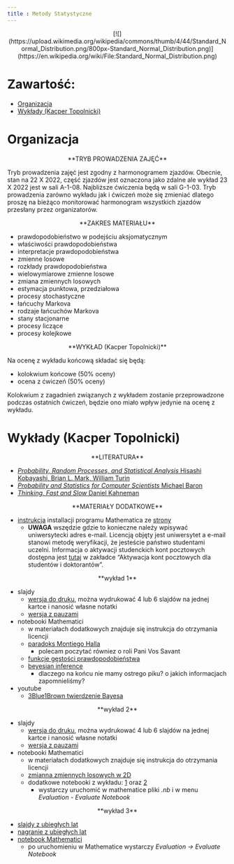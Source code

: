 ```yaml
---
title : Metody Statystyczne
---
```


<center>
[![](https://upload.wikimedia.org/wikipedia/commons/thumb/4/44/Standard_Normal_Distribution.png/800px-Standard_Normal_Distribution.png)](https://en.wikipedia.org/wiki/File:Standard_Normal_Distribution.png)
</center>



# Zawartość:

* [Organizacja](#organizacja)
* [Wykłady (Kacper Topolnicki)](#wykłady-kacper-topolnicki)



# Organizacja

<center>
**TRYB PROWADZENIA ZAJĘĆ**
</center>

Tryb prowadzenia zajęć jest zgodny z harmonogramem zjazdów. 
Obecnie, stan na 22 X 2022, część zjazdów jest oznaczona jako zdalne
ale wykład 23 X 2022 jest w sali A-1-08. Najbliższe ćwiczenia
będą w sali G-1-03. Tryb prowadzenia zarówno wykładu jak i ćwiczeń 
może się zmieniać dlatego proszę na bieżąco
monitorować harmonogram 
wszystkich zjazdów przesłany przez organizatorów.

<center>
**ZAKRES MATERIAŁU**
</center>

- prawdopodobieństwo w podejściu aksjomatycznym
- właściwości prawdopodobieństwa
- interpretacje prawdopodobieństwa
- zmienne losowe
- rozkłady prawdopodobieństwa
- wielowymiarowe zmienne losowe
- zmiana zmiennych losowych
- estymacja punktowa, przedziałowa
- procesy stochastyczne
- łańcuchy Markova
- rodzaje łańcuchów Markova
- stany stacjonarne
- procesy liczące
- procesy kolejkowe

<center>
**WYKŁAD (Kacper Topolnicki)**
</center>

Na ocenę z wykładu końcową składać się będą:

- kolokwium końcowe (50% oceny)
- ocena z ćwiczeń (50% oceny)

Kolokwium z zagadnień związanych z wykładem zostanie przeprowadzone podczas ostatnich ćwiczeń, 
będzie ono miało wpływ jedynie na ocenę z wykładu.




# Wykłady (Kacper Topolnicki)

<!---

<center>
**ZAGADNIENIA DO KOLOKWIUM**
</center>

Na kolokwium mogę pojawić się następujące zagadnienia:

- aksjomaty prawdopodobieństwa
- twierdzenie Bayesa
- ciągłe zmienne losowe
  - rozkład Cauchiego
    - właściwości, funkcja gęstości prawdopodobieństwa
  - rozkład normalny
    - właściwości, funkcja gęstości prawdopodobieństwa
  - zamiana zmiennych losowych (przypadek 1D)
- estymacja punktowa
  - estymator zgodny
  - estymator nie obciążony
- estymacja przedziałowa
  - przedział ufności
- łańcuchy Markova
  - definicja
  - macierz prawdopodobieństwa, grafy procesu
  - czym jest stan stacjonarny, czy zawsze istnieje?
- procesy liczące
  - Bernulli
    - przykład
	- macierz prawdopodobieństw
  - Poisson
    - jak się ma do Bernulliego?
--->
<!---
- procesy kolejkowe
  - prawo Little'a
  - klasyfikacja procesów kolejkowych (M/M/1, G/M/1, ...)
  - M/M/1
    - podstawowe własności
--->
<!---
Ocena z kolokwium jest zaliczana do oceny z wykładu. Jeżeli zadanie na kolokwium będzie wymagać przeprowadzenia obliczeń to będą to BARDZO proste rachunki.
Nie przewiduję skomplikowanych wyprowadzeń. Kolokwium pisane jest na karteczkach. 
Po ukończeniu będzie należało karteczki zeskanować / sfotografować i przesłać na <kacper.topolnicki@uj.edu.pl>.
Czas trwania to około $30$ minut. 
--->
<center>
**LITERATURA**
</center>

- [*Probability, Random Processes, and Statistical Analysis* Hisashi Kobayashi, Brian L. Mark, William Turin](https://www.cambridge.org/core/books/probability-random-processes-and-statistical-analysis/1909C657E4758038B54C4235B3AD0FDF)
- [*Probability and Statistics for Computer Scientists* Michael Baron](https://www.routledge.com/Probability-and-Statistics-for-Computer-Scientists/Baron/p/book/9781138044487)
- [*Thinking, Fast and Slow* Daniel Kahneman](https://en.wikipedia.org/wiki/Thinking,_Fast_and_Slow)

<center>
**MATERIAŁY DODATKOWE**
</center>

<!--- - [wykład dr hab. prof UJ Romana Skibińskiego](./start/pl/010_Nauczanie/005_Metody_Statystyczne/010_Wykłady_(Kacper_Topolnicki)/RomanSkibinskiWyklad.pdf) --->
- [instrukcja](https://fais.uj.edu.pl/documents/41628/5097967/OprogramowanieMathematica_na_Uniwersytecie_Jagiello%C5%84skim_2018.pdf/eca91225-a7c0-48fb-94a9-a08553de7fd7) installacji programu Mathematica
  ze [strony](https://fais.uj.edu.pl/dla-studentow/studia-z-mathematica)
  - **UWAGA** wszędzie gdzie to konieczne należy wpisywać uniwersytecki adres e-mail. Licencją objęty jest uniwersytet a e-mail stanowi metodę weryfikacji, że jesteście państwo studentami uczelni. Informacja o aktywacji studenckich kont pocztowych dostępna jest [tutaj](https://pomocit.uj.edu.pl/poczta_studenci) 
    w zakładce “Aktywacja kont pocztowych dla studentów i doktorantów”.

<center>
**wykład 1**
</center>

- slajdy
  - [wersja do druku](./start/pl/010_Nauczanie/005_Metody_Statystyczne/010_Wykłady_(Kacper_Topolnicki)/2022-10-12-Note-07-58.pdf), można wydrukować 4 lub 6
    slajdów na jednej kartce i nanosić własne notatki
  - [wersja z pauzami](./start/pl/010_Nauczanie/005_Metody_Statystyczne/010_Wykłady_(Kacper_Topolnicki)/2022-10-12-Note-07-58_present_i.pdf)
- notebooki Mathematici
  - w materiałach dodatkowych znajduje się instrukcja do otrzymania licencji
  - [paradoks Montiego Halla](./start/pl/010_Nauczanie/005_Metody_Statystyczne/010_Wykłady_(Kacper_Topolnicki)/monty_hall.nb)
    - polecam poczytać równiez o roli Pani Vos Savant
  - [funkcje gęstości prawdopodobieństwa](./start/pl/010_Nauczanie/005_Metody_Statystyczne/010_Wykłady_(Kacper_Topolnicki)/fgp.nb)
  - [beyesian inference](./start/pl/010_Nauczanie/005_Metody_Statystyczne/010_Wykłady_(Kacper_Topolnicki)/bayes.nb)
    - dlaczego na końcu nie mamy ostrego piku? o jakich informacjach zapomnieliśmy?
- youtube
  - [3Blue1Brown twierdzenie Bayesa](https://youtu.be/HZGCoVF3YvM)

<!---
- [slajdy z zeszłego roku](./start/pl/010_Nauczanie/005_Metody_Statystyczne/010_Wykłady_(Kacper_Topolnicki)/wykład_2020-10-17-Note-11-22.pdf)
- notebooki Mathematici
  - wystarczy uruchomić w mathematice pliki *.nb* i w menu *Evaluation - Evaluate All*
  - instrukcja instalowania Mathematici dla studentów zajduje się w tekście [strony](https://kacpertopol.github.io/000pl.html), 
	  proszę uważnie przeczytać tekst jak również PDF, który jest do ściągnięcia z tej strony
  - [notebook](./start/pl/010_Nauczanie/005_Metody_Statystyczne/010_Wykłady_(Kacper_Topolnicki)/mh.zip) Mathematici z symulacją problemu Montiego Halla (źródło obrazków: [samochód](https://commons.wikimedia.org/wiki/File:Blue_old_car.svg), [koza](https://commons.wikimedia.org/wiki/File:Goat_cartoon_04.svg))
  - [notebook](./start/pl/010_Nauczanie/005_Metody_Statystyczne/010_Wykłady_(Kacper_Topolnicki)/fgp.nb) z rysunkami funkcji gęstości prawdopodobieństwa
- prawdopodobieństwo obiektywne i subiektywne, Bayesian and frequentist interpretation
  - link pojawi się wkrótce
- problem MH
  - [numberphile na youtube](https://youtu.be/4Lb-6rxZxx0)
  - [dłuższe wyjaśnienie](https://youtu.be/ugbWqWCcxrg)
  - [artykuł na wikipedii](https://en.wikipedia.org/wiki/Monty_Hall_problem)
--->

<center>
**wykład 2**
</center>

- slajdy
  - [wersja do druku](./start/pl/010_Nauczanie/005_Metody_Statystyczne/010_Wykłady_(Kacper_Topolnicki)/2020-10-26-Note-09-09_mod.pdf), można wydrukować 4 lub 6
    slajdów na jednej kartce i nanosić własne notatki
  - [wersja z pauzami](./start/pl/010_Nauczanie/005_Metody_Statystyczne/010_Wykłady_(Kacper_Topolnicki)/2020-10-26-Note-09-09_mod_present_i.pdf)
- notebooki Mathematici
  - w materiałach dodatkowych znajduje się instrukcja do otrzymania licencji
  - [zmianna zmiennych losowych w 2D](./start/pl/010_Nauczanie/005_Metody_Statystyczne/010_Wykłady_(Kacper_Topolnicki)/examples2.nb) 
  - dodatkowe notebooki z wykładu: [1](./start/pl/010_Nauczanie/005_Metody_Statystyczne/010_Wykłady_(Kacper_Topolnicki)/examples.nb) oraz [2](./start/pl/010_Nauczanie/005_Metody_Statystyczne/010_Wykłady_(Kacper_Topolnicki)/examples1.nb)
    - wystarczy uruchomić w mathematice pliki *.nb* i w menu *Evaluation - Evaluate Notebook*


<!---
- nieco mniej chaotyczne [slajdy](./start/pl/010_Nauczanie/005_Metody_Statystyczne/010_Wykłady_(Kacper_Topolnicki)/ms_2.pdf)
- nowe, króciutkie, [nagranie](https://ujchmura-my.sharepoint.com/:v:/g/personal/kacper_topolnicki_uj_edu_pl/EX1qBOu3wMZMsWNJ-P-RwGsBAachwZlIjVar_SU-cAlSEQ)
  - postanowiłem sporządzić od zera nowe nagranie do "mniej chaotycznych" slajdów
  - jest bardzo krótkie, pomijam wiele obliczeń - proszę je jednak dokładnie prześledzić
- notebooki Mathematici
  - wystarczy uruchomić w mathematice pliki *.nb* i w menu *Evaluation - Evaluate All*
  - instrukcja instalowania Mathematici dla studentów zajduje się w tekście [strony](https://kacpertopol.github.io/000pl.html), 
	  proszę uważnie przeczytać tekst jak również PDF, który jest do ściągnięcia z tej strony	
  - [notebook](./start/pl/010_Nauczanie/005_Metody_Statystyczne/010_Wykłady_(Kacper_Topolnicki)/examples.nb) rozkład normalny 2D
	  - proszę czytać komentarze
  - [notebook](./start/pl/010_Nauczanie/005_Metody_Statystyczne/010_Wykłady_(Kacper_Topolnicki)/examples1.nb) macierz kowariancji oraz zamiana zmiennych w 2D
	  - proszę czytać komentarze
- [anieta](https://forms.office.com/r/GauqxyJPFU)
- YouTube
  - jest mnóstwo materiałów, proszę sobie wpisać hasła takie jak "Jacobian", "change of variables"
--->

<center>
**wykład 3**
</center>

- [slajdy z ubiegłych lat](./start/pl/010_Nauczanie/005_Metody_Statystyczne/010_Wykłady_(Kacper_Topolnicki)/wyklad_3.pdf)
- [nagranie z ubiegłych lat](https://ujchmura-my.sharepoint.com/:v:/g/personal/kacper_topolnicki_uj_edu_pl/EdR3X9a13fxNhbFXGGwTI9sBFe_yGXrUM5M15T8yQN8dRg?e=dHChaG)
- [notebook Mathematici](./start/pl/010_Nauczanie/005_Metody_Statystyczne/010_Wykłady_(Kacper_Topolnicki)/05_12_2020.nb)
  - po uruchomieniu w Mathematice wystarczy *Evaluation -> Evaluate Notebook*

<!---
<center>
**wykład 4**
</center>

- [nagranie](https://ujchmura-my.sharepoint.com/:v:/g/personal/kacper_topolnicki_uj_edu_pl/ERUnK5HhpQRJm6vAz1wvIOMB-dV6CH8OmZU7TyFEcU40iQ?e=PbtAyF)
- [slajdy](./start/pl/010_Nauczanie/005_Metody_Statystyczne/010_Wykłady_(Kacper_Topolnicki)/20_12_2020.pdf)
- wykład korzystał również z:
  - [rodzaje łańcuchów](http://wwwf.imperial.ac.uk/~ejm/M3S4/NOTES3.pdf)
  - [unikalność rozwiązania](http://www.stat.yale.edu/~jtc5/251/readings/Basics%20of%20Applied%20Stochastic%20Processes_Serfozo.pdf) 
  - [dodatkowy wykład 1](https://mast.queensu.ca/~stat455/lecturenotes/set3.pdf)
  - [dodatkowy wykład 2](https://siamak.isoperimetric.info/teaching/markov/files/equilibrium-2.pdf)
  - [dodatkowy wykład 3](http://math.uchicago.edu/~may/REU2017/REUPapers/Freedman.pdf)
- notebooki Mathematici 
  - [Bernulli](./start/pl/010_Nauczanie/005_Metody_Statystyczne/010_Wykłady_(Kacper_Topolnicki)/20_12_2020.nb)
  - [Markov](./start/pl/010_Nauczanie/005_Metody_Statystyczne/010_Wykłady_(Kacper_Topolnicki)/20_12_2020_1.nb)
--->

<!---
<center>
**wykład 5**
</center>

- [nagranie](https://ujchmura-my.sharepoint.com/:v:/g/personal/kacper_topolnicki_uj_edu_pl/ESgo0-PppftKt6oLnx4561YBeWm8hRXuTRHnwoLyscFX6w?e=35pFRC)
- [slajdy](./start/pl/010_Nauczanie/005_Metody_Statystyczne/010_Wykłady_(Kacper_Topolnicki)/wyklad_5.pdf)
- [notebook](./start/pl/010_Nauczanie/005_Metody_Statystyczne/010_Wykłady_(Kacper_Topolnicki)/autocorrelation.nb) Mathematici 
  - wystarczy uruchomić notebook (Evaluate Notebook)

<center>
**wykład 6**
</center>

- [nagranie](https://ujchmura-my.sharepoint.com/:v:/g/personal/kacper_topolnicki_uj_edu_pl/EW8XbmsK2HdMjL2rzV3EdqsBiiJgUB0z9pwQ0bko0tz09g?e=6ogGLi)
- [slajdy](./start/pl/010_Nauczanie/005_Metody_Statystyczne/010_Wykłady_(Kacper_Topolnicki)/W6.pdf)
- [notebook](./start/pl/010_Nauczanie/005_Metody_Statystyczne/010_Wykłady_(Kacper_Topolnicki)/infiniteMatrix.nb)
  - wystarczy uruchomić notebook (Evaluate Notebook)
  - na samym dole jest `Manipulate` z przykładem omawianym na wykładzie
--->

